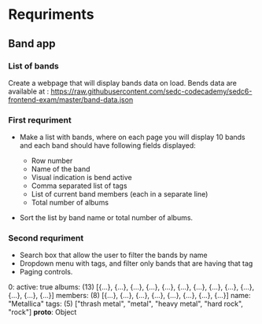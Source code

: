 # Requriments

## Band app

### List of bands

Create a webpage that will display bands data on load.
Bends data are available at :
https://raw.githubusercontent.com/sedc-codecademy/sedc6-frontend-exam/master/band-data.json

### First requriment

* 	Make a list with bands, where on each page you will display 10 bands and each band should have following fields displayed:
    - Row number
	- Name of the band
	- Visual indication is bend active
	- Comma separated list of tags
	- List of current band members (each in a separate line)
	- Total number of albums

* Sort the list by band name or total number of albums.

### Second requriment

* Search box that allow the user to filter the bands by name
* Dropdown menu with tags, and filter only bands that are having that tag
* Paging controls.

0:
active: true
albums: (13) [{…}, {…}, {…}, {…}, {…}, {…}, {…}, {…}, {…}, {…}, {…}, {…}, {…}]
members: (8) [{…}, {…}, {…}, {…}, {…}, {…}, {…}, {…}]
name: "Metallica"
tags: (5) ["thrash metal", "metal", "heavy metal", "hard rock", "rock"]
__proto__: Object